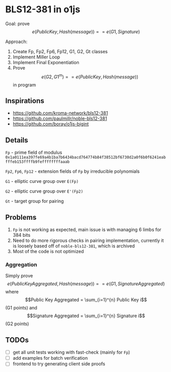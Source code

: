 # BLS12-381 in o1js

Goal: prove $$e(Public Key, Hash(message)) == e(G1, Signature)$$

Approach:

1. Create Fp, Fp2, Fp6, Fp12, G1, G2, Gt classes
2. Implement Miller Loop
3. Implement Final Exponentiation
4. Prove $$e(G2, G1^m) == e(Public Key, Hash(message))$$ in program

## Inspirations

- <https://github.com/kroma-network/bls12-381>
- <https://github.com/paulmillr/noble-bls12-381>
- <https://github.com/boray/o1js-bigint>

## Details

`Fp` - prime field of modulus `0x1a0111ea397fe69a4b1ba7b6434bacd764774b84f38512bf6730d2a0f6b0f6241eabfffeb153ffffb9feffffffffaaab`

`Fp2`, `Fp6`, `Fp12` - extension fields of `Fp` by irreducible polynomials

`G1` - elliptic curve group over `E(Fp)`

`G2` - elliptic curve group over `E'(Fp2)`

`Gt` - target group for pairing

## Problems

1. `Fp` is not working as expected, main issue is with managing 6 limbs for 384 bits
2. Need to do more rigorous checks in pairing implementation, currently it is loosely based off of `noble-bls12-381`, which is archived
3. Most of the code is not optimized

### Aggregation

Simply prove $$e(Public Key Aggregated, Hash(message)) == e(G1, Signature Aggregated)$$ where $$Public Key Aggregated = \sum_{i=1}^{n} Public Key i$$ (G1 points) and $$Signature Aggregated = \sum_{i=1}^{n} Signature i$$ (G2 points)

## TODOs

- [ ] get all unit tests working with fast-check (mainly for `Fp`)
- [ ] add examples for batch verification
- [ ] frontend to try generating client side proofs

